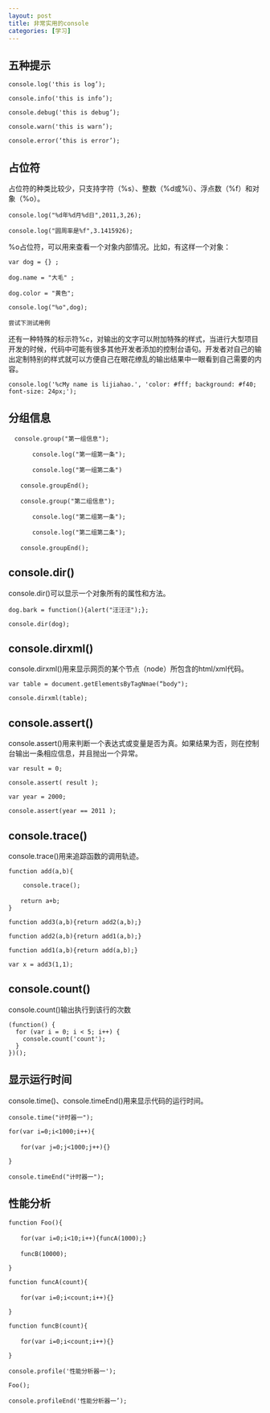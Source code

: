 ```yaml
---
layout: post
title: 非常实用的console
categories: [学习]
---
```


## 五种提示

```
console.log('this is log’);

console.info('this is info’);

console.debug('this is debug’);

console.warn('this is warn’);

console.error(‘this is error’);
```

## 占位符

占位符的种类比较少，只支持字符（%s）、整数（%d或%i）、浮点数（%f）和对象（%o）。

```
console.log("%d年%d月%d日",2011,3,26);

console.log("圆周率是%f",3.1415926);
```

%o占位符，可以用来查看一个对象内部情况。比如，有这样一个对象：

```
var dog = {} ;

dog.name = "大毛" ;

dog.color = "黄色";

console.log("%o",dog);

尝试下测试用例
```

还有一种特殊的标示符%c，对输出的文字可以附加特殊的样式，当进行大型项目开发的时候，代码中可能有很多其他开发者添加的控制台语句。开发者对自己的输出定制特别的样式就可以方便自己在眼花缭乱的输出结果中一眼看到自己需要的内容。

```
console.log('%cMy name is lijiahao.', 'color: #fff; background: #f40; font-size: 24px;');
```

## 分组信息

```
　console.group("第一组信息");

　　　　console.log("第一组第一条");

　　　　console.log("第一组第二条")

　　console.groupEnd();

　　console.group("第二组信息");

　　　　console.log("第二组第一条");

　　　　console.log("第二组第二条");

　　console.groupEnd();
```

## console.dir()

console.dir()可以显示一个对象所有的属性和方法。

```
dog.bark = function(){alert("汪汪汪");};

console.dir(dog);
```

## console.dirxml()

console.dirxml()用来显示网页的某个节点（node）所包含的html/xml代码。

```
var table = document.getElementsByTagNmae(“body");

console.dirxml(table);
```

## console.assert()

console.assert()用来判断一个表达式或变量是否为真。如果结果为否，则在控制台输出一条相应信息，并且抛出一个异常。

```
var result = 0;

console.assert( result );

var year = 2000;

console.assert(year == 2011 );
```

## console.trace()

console.trace()用来追踪函数的调用轨迹。

```
function add(a,b){

    console.trace();

　　return a+b;
}

function add3(a,b){return add2(a,b);}

function add2(a,b){return add1(a,b);}

function add1(a,b){return add(a,b);}

var x = add3(1,1);
```

## console.count()

console.count()输出执行到该行的次数

```
(function() {
  for (var i = 0; i < 5; i++) {
    console.count('count');
  }
})();
```
## 显示运行时间

console.time()、console.timeEnd()用来显示代码的运行时间。

```
console.time("计时器一");

for(var i=0;i<1000;i++){

　　for(var j=0;j<1000;j++){}

}

console.timeEnd("计时器一");
```

## 性能分析

```
function Foo(){

　　for(var i=0;i<10;i++){funcA(1000);}

　　funcB(10000);

}

function funcA(count){

　　for(var i=0;i<count;i++){}

}

function funcB(count){

　　for(var i=0;i<count;i++){}

}

console.profile('性能分析器一');

Foo();

console.profileEnd('性能分析器一’);
```